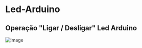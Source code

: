 # Led-Arduino

## Operação "Ligar / Desligar" Led Arduino

![image](https://user-images.githubusercontent.com/132023142/235191172-cc8320dd-d018-4394-8cba-64aebced3cd0.png)
